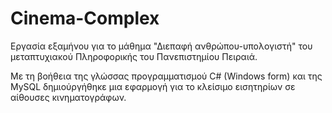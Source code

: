 # Cinema-Complex
Εργασία εξαμήνου για το μάθημα "Διεπαφή ανθρώπου-υπολογιστή" του μεταπτυχιακού Πληροφορικής του Πανεπιστημίου Πειραιά.

Με τη βοήθεια της γλώσσας προγραμματισμού C# (Windows form) και της MySQL δημιούργήθηκε μια εφαρμογή για το κλείσιμο εισητηρίων σε αίθουσες κινηματογράφων.
